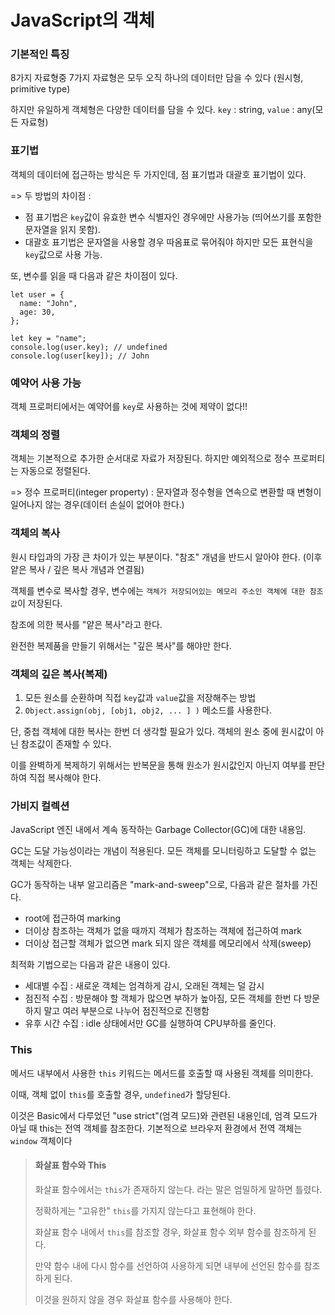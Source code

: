 # JavaScript의 객체

### 기본적인 특징

8가지 자료형중 7가지 자료형은 모두 오직 하나의 데이터만 담을 수 있다 (원시형, primitive type)

하지만 유일하게 객체형은 다양한 데이터를 담을 수 있다.
`key` : string, `value` : any(모든 자료형)

### 표기법

객체의 데이터에 접근하는 방식은 두 가지인데, 점 표기법과 대괄호 표기법이 있다.

=> 두 방법의 차이점 :

- 점 표기법은 `key`값이 유효한 변수 식별자인 경우에만 사용가능 (띄어쓰기를 포함한 문자열을 읽지 못함).
- 대괄호 표기법은 문자열을 사용할 경우 따옴표로 묶어줘야 하지만 모든 표현식을 `key`값으로 사용 가능.

또, 변수를 읽을 때 다음과 같은 차이점이 있다.

```
let user = {
  name: "John",
  age: 30,
};

let key = "name";
console.log(user.key); // undefined
console.log(user[key]); // John
```

### 예약어 사용 가능

객체 프로퍼티에서는 예약어를 `key`로 사용하는 것에 제약이 없다!!

### 객체의 정렬

객체는 기본적으로 추가한 순서대로 자료가 저장된다. 하지만 예외적으로 정수 프로퍼티는 자동으로 정렬된다.

=> 정수 프로퍼티(integer property) : 문자열과 정수형을 연속으로 변환할 때 변형이 일어나지 않는 경우(데이터 손실이 없어야 한다.)

### 객체의 복사

원시 타입과의 가장 큰 차이가 있는 부분이다. "참조" 개념을 반드시 알아야 한다. (이후 얕은 복사 / 깊은 복사 개념과 연결됨)

객체를 변수로 복사할 경우, 변수에는 `객체가 저장되어있는 메모리 주소인 객체에 대한 참조 값`이 저장된다.

참조에 의한 복사를 "얕은 복사"라고 한다.

완전한 복제품을 만들기 위해서는 "깊은 복사"를 해야만 한다.

### 객체의 깊은 복사(복제)

1. 모든 원소를 순환하며 직접 `key`값과 `value`값을 저장해주는 방법
2. `Object.assign(obj, [obj1, obj2, ... ] )` 메소드를 사용한다.

단, 중첩 객체에 대한 복사는 한번 더 생각할 필요가 있다. 객체의 원소 중에 원시값이 아닌 참조값이 존재할 수 있다.

이를 완벽하게 복제하기 위해서는 반복문을 통해 원소가 원시값인지 아닌지 여부를 판단하여 직접 복사해야 한다.

### 가비지 컬렉션

JavaScript 엔진 내에서 계속 동작하는 Garbage Collector(GC)에 대한 내용임.

GC는 도달 가능성이라는 개념이 적용된다. 모든 객체를 모니터링하고 도달할 수 없는 객체는 삭제한다.

GC가 동작하는 내부 알고리즘은 "mark-and-sweep"으로, 다음과 같은 절차를 가진다.

- root에 접근하여 marking
- 더이상 참조하는 객체가 없을 때까지 객체가 참조하는 객체에 접근하여 mark
- 더이상 접근할 객체가 없으면 mark 되지 않은 객체를 메모리에서 삭제(sweep)

최적화 기법으로는 다음과 같은 내용이 있다.

- 세대별 수집 : 새로운 객체는 엄격하게 감시, 오래된 객체는 덜 감시
- 점진적 수집 : 방문해야 할 객체가 많으면 부하가 높아짐, 모든 객체를 한번 다 방문하지 말고 여러 부분으로 나누어 점진적으로 진행함
- 유후 시간 수집 : idle 상태에서만 GC를 실행하여 CPU부하를 줄인다.

### This

메서드 내부에서 사용한 ``this`` 키워드는 메서드를 호출할 때 사용된 객체를 의미한다.

이때, 객체 없이 ``this``를 호출할 경우, ``undefined``가 할당된다.

이것은 Basic에서 다루었던 "use strict"(엄격 모드)와 관련된 내용인데, 엄격 모드가 아닐 때 this는 전역 객체를 참조한다.
기본적으로 브라우저 환경에서 전역 객체는 ``window`` 객체이다

> #### 화살표 함수와 This
>
> 화살표 함수에서는 ``this``가 존재하지 않는다. 라는 말은 엄밀하게 말하면 틀렸다.
>
> 정확하게는 "고유한" ``this``를 가지지 않는다고 표현해야 한다.
>
> 화살표 함수 내에서 ``this``를 참조할 경우, 화살표 함수 외부 함수를 참조하게 된다.
>
> 만약 함수 내에 다시 함수를 선언하여 사용하게 되면 내부에 선언된 함수를 참조하게 된다.
>
> 이것을 원하지 않을 경우 화살표 함수를 사용해야 한다.
